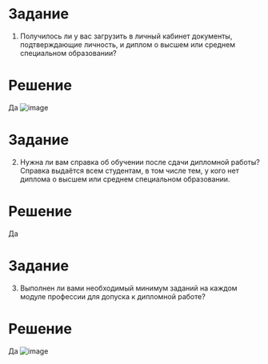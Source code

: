 # Задание
1. Получилось ли у вас загрузить в личный кабинет документы, подтверждающие личность, и диплом о высшем или среднем специальном образовании?

# Решение
Да ![image](https://github.com/Kul-RB/predip/assets/53901269/8d9fa6ca-44cf-42ae-ae19-7cd9636070af)

# Задание
2. Нужна ли вам справка об обучении после сдачи дипломной работы? Справка выдаётся всем студентам, в том числе тем, у кого нет диплома о высшем или среднем специальном образовании.

# Решение
Да

# Задание
3. Выполнен ли вами необходимый минимум заданий на каждом модуле профессии для допуска к дипломной работе?

# Решение
Да ![image](https://github.com/Kul-RB/predip/assets/53901269/843bdb35-7113-4e84-8bad-422666b42d25)

